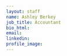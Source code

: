 ```yaml
---
layout: staff
name: Ashley Berkey
job_title: Accountant
bio_html:
email:
linkedin:
profile_image:
---
```



